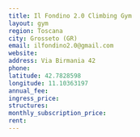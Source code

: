 ```yaml
---
title: Il Fondino 2.0 Climbing Gym
layout: gym
region: Toscana
city: Grosseto (GR)
email: ilfondino2.0@gmail.com
website: 
address: Via Birmania 42
phone: 
latitude: 42.7828598
longitude: 11.10363197
annual_fee: 
ingress_price: 
structures: 
monthly_subscription_price: 
rent: 
---
```


